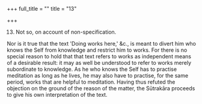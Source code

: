 +++
full_title = ""
title = "13"

+++


13. Not so, on account of non-specification.

Nor is it true that the text 'Doing works here,' &c., is meant to divert him who knows the Self from knowledge and restrict him to works. For there is no special reason to hold that that text refers to works as independent means of a desirable result: it may as well be understood to refer to works merely subordinate to knowledge. As he who knows the Self has to practise meditation as long as he lives, he may also have to practise, for the same period, works that are helpful to meditation. Having thus refuted the objection on the ground of the reason of the matter, the Sūtrakāra proceeds to give his own interpretation of the text.

